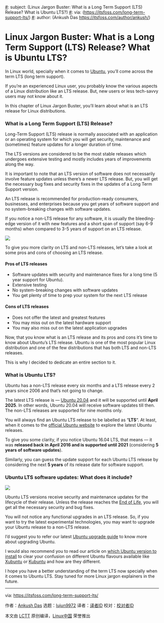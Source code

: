 [#]: collector: (lujun9972)
[#]: translator: ( )
[#]: reviewer: ( )
[#]: publisher: ( )
[#]: url: ( )
[#]: subject: (Linux Jargon Buster: What is a Long Term Support (LTS) Release? What is Ubuntu LTS?)
[#]: via: (https://itsfoss.com/long-term-support-lts/)
[#]: author: (Ankush Das https://itsfoss.com/author/ankush/)

Linux Jargon Buster: What is a Long Term Support (LTS) Release? What is Ubuntu LTS?
======

In Linux world, specially when it comes to [Ubuntu][1], you’ll come across the term LTS (long term support).

If you’re an experienced Linux user, you probably know the various aspects of a Linux distribution like an LTS release. But, new users or less tech-savvy users may not know about it.

In this chapter of Linux Jargon Buster, you’ll learn about what is an LTS release for Linux distributions.

### What is a Long Term Support (LTS) Release?

Long-Term Support (LTS) release is normally associated with an application or an operating system for which you will get security, maintenance and (sometimes) feature updates for a longer duration of time.

The LTS versions are considered to be the most stable releases which undergoes extensive testing and mostly includes years of improvements along the way.

It is important to note that an LTS version of software does not necessarily involve feature updates unless there’s a newer LTS release. But, you will get the necessary bug fixes and security fixes in the updates of a Long Term Support version.

An LTS release is recommended for production-ready consumers, businesses, and enterprises because you get years of software support and no system-breaking changes with software updates.

If you notice a non-LTS release for any software, it is usually the bleeding-edge version of it with new features and a short span of support (say 6-9 months) when compared to 3-5 years of support on an LTS release.

![][2]

To give you more clarity on LTS and non-LTS releases, let’s take a look at some pros and cons of choosing an LTS release.

#### Pros of LTS releases

  * Software updates with security and maintenance fixes for a long time (5 year support for Ubuntu).
  * Extensive testing
  * No system-breaking changes with software updates
  * You get plenty of time to prep your system for the next LTS release



#### Cons of LTS releases

  * Does not offer the latest and greatest features
  * You may miss out on the latest hardware support
  * You may also miss out on the latest application upgrades



Now, that you know what is an LTS release and its pros and cons it’s time to know about Ubuntu’s LTS release. Ubuntu is one of the most popular Linux distribution and one of the few distributions that has both LTS and non-LTS releases.

This is why I decided to dedicate an entire section to it.

### What is Ubuntu LTS?

Ubuntu has a non-LTS release every six months and a LTS release every 2 years since 2006 and that’s not going to change.

The latest LTS release is — [Ubuntu 20.04][3] and it will be supported until **April 2025**. In other words, Ubuntu 20.04 will receive software updates till then. The non-LTS releases are supported for nine months only.

You will always find an Ubuntu LTS release to be labelled as “**LTS**“. At least, when it comes to the [official Ubuntu website][4] to explore the latest Ubuntu releases.

To give you some clarity, if you notice Ubuntu 16.04 LTS, that means — it was **released back in April 2016 and is supported until 2021** (considering **5 years of software updates**).

Similarly, you can guess the update support for each Ubuntu LTS release by considering the next **5 years** of its release date for software support.

### Ubuntu LTS software updates: What does it include?

![][5]

Ubuntu LTS versions receive security and maintenance updates for the lifecycle of their release. Unless the release reaches the [End of Life][6], you will get all the necessary security and bug fixes.

You will not notice any functional upgrades in an LTS release. So, if you want to try the latest experimental technologies, you may want to upgrade your Ubuntu release to a non-LTS release.

I’d suggest you to refer our latest [Ubuntu upgrade guide][7] to know more about upgrading Ubuntu.

I would also recommend you to read our article on [which Ubuntu version to install][8] to clear your confusion on different Ubuntu flavours available like [Xubuntu][9] or [Kubuntu][10] and how are they different.

I hope you have a better understanding of the term LTS now specially when it comes to Ubuntu LTS. Stay tuned for more Linux jargon explainers in the future.

--------------------------------------------------------------------------------

via: https://itsfoss.com/long-term-support-lts/

作者：[Ankush Das][a]
选题：[lujun9972][b]
译者：[译者ID](https://github.com/译者ID)
校对：[校对者ID](https://github.com/校对者ID)

本文由 [LCTT](https://github.com/LCTT/TranslateProject) 原创编译，[Linux中国](https://linux.cn/) 荣誉推出

[a]: https://itsfoss.com/author/ankush/
[b]: https://github.com/lujun9972
[1]: https://ubuntu.com/
[2]: https://i0.wp.com/itsfoss.com/wp-content/uploads/2020/09/display-server-linux.png?resize=800%2C450&ssl=1
[3]: https://itsfoss.com/download-ubuntu-20-04/
[4]: https://ubuntu.com
[5]: https://i1.wp.com/itsfoss.com/wp-content/uploads/2020/09/ubuntu-lts-release.png?resize=800%2C397&ssl=1
[6]: https://itsfoss.com/end-of-life-ubuntu/
[7]: https://itsfoss.com/upgrade-ubuntu-version/
[8]: https://itsfoss.com/which-ubuntu-install/
[9]: https://xubuntu.org/
[10]: https://kubuntu.org/
